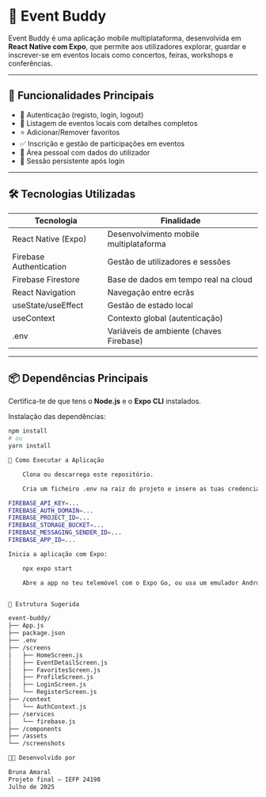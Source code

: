 # 📱 Event Buddy

Event Buddy é uma aplicação mobile multiplataforma, desenvolvida em **React Native com Expo**, que permite aos utilizadores explorar, guardar e inscrever-se em eventos locais como concertos, feiras, workshops e conferências.

---

## 📌 Funcionalidades Principais

- 🔐 Autenticação (registo, login, logout)
- 📅 Listagem de eventos locais com detalhes completos
- ⭐ Adicionar/Remover favoritos
- ✅ Inscrição e gestão de participações em eventos
- 👤 Área pessoal com dados do utilizador
- 🔁 Sessão persistente após login

---

## 🛠️ Tecnologias Utilizadas

| Tecnologia             | Finalidade                            |
|------------------------|----------------------------------------|
| React Native (Expo)    | Desenvolvimento mobile multiplataforma |
| Firebase Authentication| Gestão de utilizadores e sessões      |
| Firebase Firestore     | Base de dados em tempo real na cloud  |
| React Navigation       | Navegação entre ecrãs                 |
| useState/useEffect     | Gestão de estado local                |
| useContext             | Contexto global (autenticação)        |
| .env                   | Variáveis de ambiente (chaves Firebase)|

---

## 📦 Dependências Principais

Certifica-te de que tens o **Node.js** e o **Expo CLI** instalados.

Instalação das dependências:

```bash
npm install
# ou
yarn install

🚀 Como Executar a Aplicação

    Clona ou descarrega este repositório.

    Cria um ficheiro .env na raiz do projeto e insere as tuas credenciais do Firebase:

FIREBASE_API_KEY=...
FIREBASE_AUTH_DOMAIN=...
FIREBASE_PROJECT_ID=...
FIREBASE_STORAGE_BUCKET=...
FIREBASE_MESSAGING_SENDER_ID=...
FIREBASE_APP_ID=...

Inicia a aplicação com Expo:

    npx expo start

    Abre a app no teu telemóvel com o Expo Go, ou usa um emulador Android/iOS.


📁 Estrutura Sugerida

event-buddy/
├── App.js
├── package.json
├── .env
├── /screens
│   ├── HomeScreen.js
│   ├── EventDetailScreen.js
│   ├── FavoritesScreen.js
│   ├── ProfileScreen.js
│   ├── LoginScreen.js
│   └── RegisterScreen.js
├── /context
│   └── AuthContext.js
├── /services
│   └── firebase.js
├── /components
├── /assets
└── /screenshots

👩‍💻 Desenvolvido por

Bruna Amaral
Projeto final — IEFP 24198
Julho de 2025

